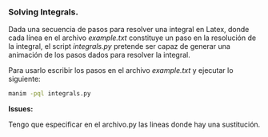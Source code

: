 ### Solving Integrals.

Dada una secuencia de pasos para resolver una integral en Latex, donde cada línea en el archivo *example.txt* constituye un paso en la resolución de la integral, el script *integrals.py* pretende ser capaz de generar una animación de los pasos dados para resolver la integral.

Para usarlo escribir los pasos en el archivo *example.txt* y ejecutar lo siguiente:

```bash
manim -pql integrals.py
```

**Issues:**

Tengo que especificar en el archivo.py las lineas donde hay una sustitución. 
